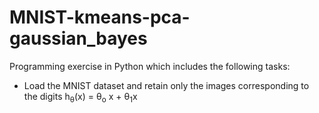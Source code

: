 # MNIST-kmeans-pca-gaussian_bayes

Programming exercise in Python which includes the following tasks:
- Load the MNIST dataset and retain only the images corresponding to the digits    h<sub>&theta;</sub>(x) = &theta;<sub>o</sub> x + &theta;<sub>1</sub>x

